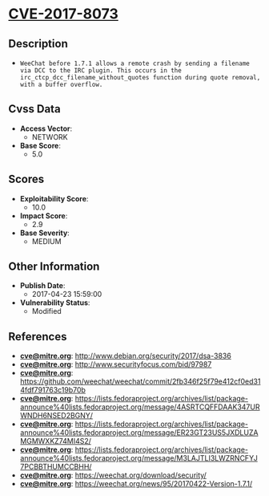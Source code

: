 
# [CVE-2017-8073](http://www.debian.org/security/2017/dsa-3836)

## Description

- `WeeChat before 1.7.1 allows a remote crash by sending a filename via DCC to the IRC plugin. This occurs in the irc_ctcp_dcc_filename_without_quotes function during quote removal, with a buffer overflow.`

## Cvss Data

- **Access Vector**:
  - NETWORK
- **Base Score**:
  - 5.0

## Scores

- **Exploitability Score**:
  - 10.0
- **Impact Score**:
  - 2.9
- **Base Severity**:
  - MEDIUM

## Other Information

- **Publish Date**:
  - 2017-04-23 15:59:00
- **Vulnerability Status**:
  - Modified

## References

- **cve@mitre.org**: http://www.debian.org/security/2017/dsa-3836
- **cve@mitre.org**: http://www.securityfocus.com/bid/97987
- **cve@mitre.org**: https://github.com/weechat/weechat/commit/2fb346f25f79e412cf0ed314fdf791763c19b70b
- **cve@mitre.org**: https://lists.fedoraproject.org/archives/list/package-announce%40lists.fedoraproject.org/message/4ASRTCQFFDAAK347URWNDH6NSED2BGNY/
- **cve@mitre.org**: https://lists.fedoraproject.org/archives/list/package-announce%40lists.fedoraproject.org/message/ER23GT23US5JXDLUZAMGMWXKZ74MI4S2/
- **cve@mitre.org**: https://lists.fedoraproject.org/archives/list/package-announce%40lists.fedoraproject.org/message/M3LAJTLI3LWZRNCFYJ7PCBBTHUMCCBHH/
- **cve@mitre.org**: https://weechat.org/download/security/
- **cve@mitre.org**: https://weechat.org/news/95/20170422-Version-1.7.1/
